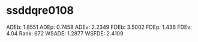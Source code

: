 # ssddqre0108

ADEb: 1.8551
ADEp: 0.7458
ADEv: 2.2349
FDEb: 3.5002
FDEp: 1.436
FDEv: 4.04
Rank: 672
WSADE: 1.2877
WSFDE: 2.4109